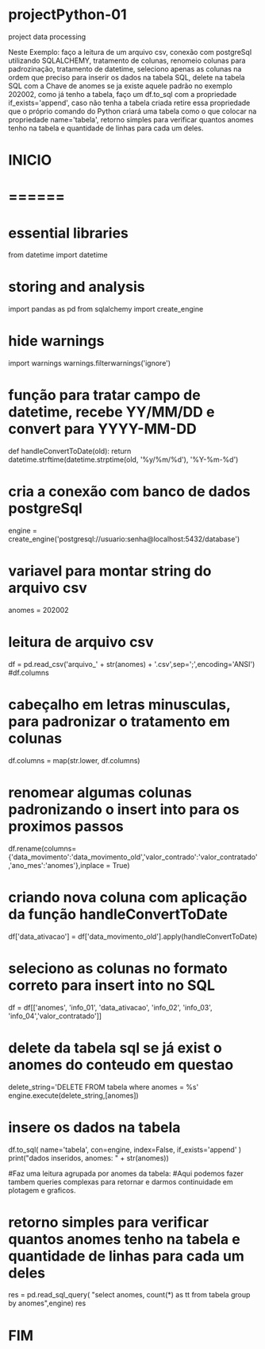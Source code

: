 # projectPython-01
project data processing

Neste Exemplo: 
  faço a leitura de um arquivo csv, 
  conexão com postgreSql utilizando SQLALCHEMY, 
  tratamento de colunas,
  renomeio colunas para padrozinação,
  tratamento de datetime,
  seleciono apenas as colunas na ordem que preciso para inserir os dados na tabela SQL,
  delete na tabela SQL com a Chave de anomes se ja existe aquele padrão no exemplo 202002,
  como já tenho a tabela, faço um df.to_sql com a propriedade if_exists='append', caso não tenha a tabela criada
    retire essa propriedade que o próprio comando do Python criará uma tabela como o que colocar na propriedade name='tabela',
  retorno simples para verificar quantos anomes tenho na tabela e quantidade de linhas para cada um deles.





# INICIO
# ======

# essential libraries
from datetime import datetime

# storing and analysis
import pandas as pd
from sqlalchemy import create_engine

# hide warnings
import warnings
warnings.filterwarnings('ignore')


# função para tratar campo de datetime, recebe YY/MM/DD e convert para YYYY-MM-DD
def handleConvertToDate(old):
    return datetime.strftime(datetime.strptime(old, '%y/%m/%d'), '%Y-%m-%d')
	
# cria a conexão com banco de dados postgreSql
engine = create_engine('postgresql://usuario:senha@localhost:5432/database')	

# variavel para montar string do arquivo csv
anomes = 202002

# leitura de arquivo csv
df = pd.read_csv('arquivo_' + str(anomes) + '.csv',sep=';',encoding='ANSI')
#df.columns

# cabeçalho em letras minusculas, para padronizar o tratamento em colunas
df.columns = map(str.lower, df.columns)

# renomear algumas colunas padronizando o insert into para os proximos passos
df.rename(columns={'data_movimento':'data_movimento_old','valor_contrado':'valor_contratado','ano_mes':'anomes'},inplace = True)

# criando nova coluna com aplicação da função handleConvertToDate
df['data_ativacao'] = df['data_movimento_old'].apply(handleConvertToDate)

# seleciono as colunas no formato correto para insert into no SQL
df = df[['anomes', 'info_01', 'data_ativacao', 'info_02', 'info_03',
       'info_04','valor_contratado']]

# delete da tabela sql se já exist o anomes do conteudo em questao
delete_string='DELETE FROM tabela where anomes = %s'
engine.execute(delete_string,[anomes]) 

# insere os dados na tabela
df.to_sql(
    name='tabela',
    con=engine,
    index=False, 
    if_exists='append'
)
print("dados inseridos, anomes: " + str(anomes))

 
#Faz uma leitura agrupada por anomes da tabela:
#Aqui podemos fazer tambem queries complexas para retornar e darmos continuidade em plotagem e graficos.		

# retorno simples para verificar quantos anomes tenho na tabela e quantidade de linhas para cada um deles
res = pd.read_sql_query( "select anomes, count(*) as tt from tabela group by anomes",engine)
res

# FIM

